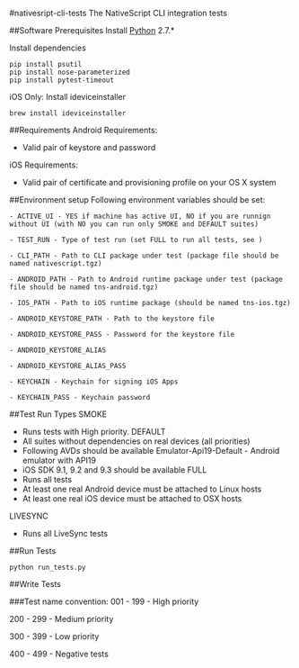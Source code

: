 #nativesript-cli-tests
The NativeScript CLI integration tests

##Software Prerequisites
Install [Python](https://www.python.org/downloads/) 2.7.*

Install dependencies
```
pip install psutil 
pip install nose-parameterized
pip install pytest-timeout
```
iOS Only: Install ideviceinstaller
```
brew install ideviceinstaller
```

##Requirements
Android Requirements:
- Valid pair of keystore and password

iOS Requirements:
- Valid pair of certificate and provisioning profile on your OS X system

##Environment setup
Following environment variables should be set:

    - ACTIVE_UI - YES if machine has active UI, NO if you are runnign without UI (with NO you can run only SMOKE and DEFAULT suites)

    - TEST_RUN - Type of test run (set FULL to run all tests, see )
 
    - CLI_PATH - Path to CLI package under test (package file should be named nativescript.tgz)
    
    - ANDROID_PATH - Path to Android runtime package under test (package file should be named tns-android.tgz)   
    
    - IOS_PATH - Path to iOS runtime package (should be named tns-ios.tgz)
    
    - ANDROID_KEYSTORE_PATH - Path to the keystore file
    
    - ANDROID_KEYSTORE_PASS - Password for the keystore file
    
    - ANDROID_KEYSTORE_ALIAS
    
    - ANDROID_KEYSTORE_ALIAS_PASS
    
    - KEYCHAIN - Keychain for signing iOS Apps
    
    - KEYCHAIN_PASS - Keychain password

##Test Run Types
SMOKE
- Runs tests with High priority.
DEFAULT
- All suites without dependencies on real devices  (all priorities)
- Following AVDs should be available
   Emulator-Api19-Default - Android emulator with API19
- iOS SDK 9.1, 9.2 and 9.3 should be available
FULL
- Runs all tests
- At least one real Android device must be attached to Linux hosts
- At least one real iOS device must be attached to OSX hosts

LIVESYNC
- Runs all LiveSync tests

##Run Tests

```Shell
python run_tests.py
```

##Write Tests

###Test name convention:
001 - 199 - High priority

200 - 299 - Medium priority

300 - 399 - Low priority

400 - 499 - Negative tests
